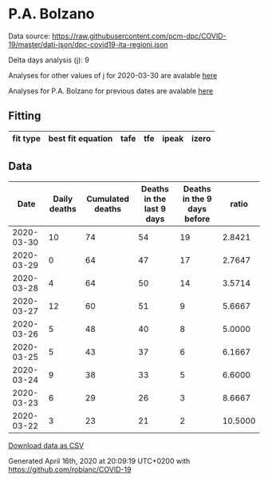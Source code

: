 # P.A. Bolzano

Data source: https://raw.githubusercontent.com/pcm-dpc/COVID-19/master/dati-json/dpc-covid19-ita-regioni.json

Delta days analysis (j): 9

Analyses for other values of j for 2020-03-30 are avalable [here](../2020-03-30/README.md)

Analyses for P.A. Bolzano for previous dates are avalable [here](../README.md)

## Fitting 
|fit type|best fit equation|tafe|tfe|ipeak|izero|
|-------|-----|--------|------|---|---|

## Data
|Date|Daily deaths|Cumulated deaths|Deaths in the last 9 days|Deaths in the 9 days before|ratio|
|----|----------|-----------|-------|--------------------|-----|
|2020-03-30|10|74|54|19|2.8421|
|2020-03-29|0|64|47|17|2.7647|
|2020-03-28|4|64|50|14|3.5714|
|2020-03-27|12|60|51|9|5.6667|
|2020-03-26|5|48|40|8|5.0000|
|2020-03-25|5|43|37|6|6.1667|
|2020-03-24|9|38|33|5|6.6000|
|2020-03-23|6|29|26|3|8.6667|
|2020-03-22|3|23|21|2|10.5000|

[Download data as CSV](COVID-19_p.a._bolzano_j9_2020-03-30.csv)

Generated April 16th, 2020 at 20:09:19 UTC+0200 with https://github.com/robianc/COVID-19
